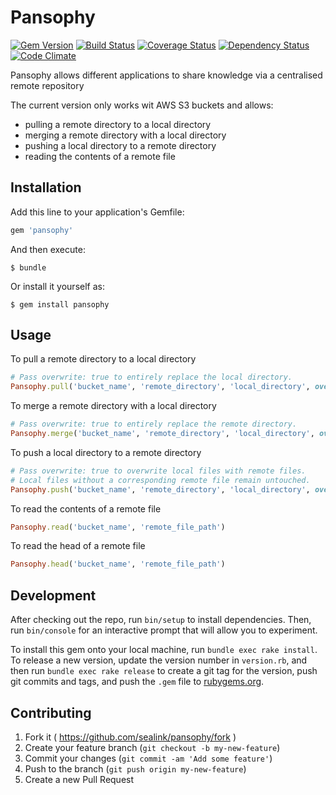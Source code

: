 # Pansophy

[![Gem Version](https://badge.fury.io/rb/pansophy.svg)](http://badge.fury.io/rb/pansophy)
[![Build Status](https://travis-ci.org/sealink/pansophy.svg?branch=master)](https://travis-ci.org/sealink/pansophy)
[![Coverage Status](https://coveralls.io/repos/sealink/pansophy/badge.svg)](https://coveralls.io/r/sealink/pansophy)
[![Dependency Status](https://gemnasium.com/sealink/pansophy.svg)](https://gemnasium.com/sealink/pansophy)
[![Code Climate](https://codeclimate.com/github/sealink/pansophy/badges/gpa.svg)](https://codeclimate.com/github/sealink/pansophy)

Pansophy allows different applications to share knowledge via a centralised remote repository

The current version only works wit AWS S3 buckets and allows:
  * pulling a remote directory to a local directory
  * merging a remote directory with a local directory
  * pushing a local directory to a remote directory
  * reading the contents of a remote file

## Installation

Add this line to your application's Gemfile:

```ruby
gem 'pansophy'
```

And then execute:

    $ bundle

Or install it yourself as:

    $ gem install pansophy

## Usage

To pull a remote directory to a local directory
```ruby
# Pass overwrite: true to entirely replace the local directory.
Pansophy.pull('bucket_name', 'remote_directory', 'local_directory', overwrite: true)
```

To merge a remote directory with a local directory
```ruby
# Pass overwrite: true to entirely replace the remote directory.
Pansophy.merge('bucket_name', 'remote_directory', 'local_directory', overwrite: true)
```

To push a local directory to a remote directory
```ruby
# Pass overwrite: true to overwrite local files with remote files.
# Local files without a corresponding remote file remain untouched.
Pansophy.push('bucket_name', 'remote_directory', 'local_directory', overwrite: true)
```

To read the contents of a remote file
```ruby
Pansophy.read('bucket_name', 'remote_file_path')
```

To read the head of a remote file
```ruby
Pansophy.head('bucket_name', 'remote_file_path')
```

## Development

After checking out the repo, run `bin/setup` to install dependencies. Then, run `bin/console` for an interactive prompt that will allow you to experiment.

To install this gem onto your local machine, run `bundle exec rake install`. To release a new version, update the version number in `version.rb`, and then run `bundle exec rake release` to create a git tag for the version, push git commits and tags, and push the `.gem` file to [rubygems.org](https://rubygems.org).

## Contributing

1. Fork it ( https://github.com/sealink/pansophy/fork )
2. Create your feature branch (`git checkout -b my-new-feature`)
3. Commit your changes (`git commit -am 'Add some feature'`)
4. Push to the branch (`git push origin my-new-feature`)
5. Create a new Pull Request
